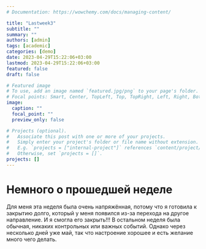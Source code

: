 ```yaml
---
# Documentation: https://wowchemy.com/docs/managing-content/

title: "Lastweek3"
subtitle: ""
summary: ""
authors: [admin]
tags: [academic]
categories: [demo]
date: 2023-04-29T15:22:06+03:00
lastmod: 2023-04-29T15:22:06+03:00
featured: false
draft: false

# Featured image
# To use, add an image named `featured.jpg/png` to your page's folder.
# Focal points: Smart, Center, TopLeft, Top, TopRight, Left, Right, BottomLeft, Bottom, BottomRight.
image:
  caption: ""
  focal_point: ""
  preview_only: false

# Projects (optional).
#   Associate this post with one or more of your projects.
#   Simply enter your project's folder or file name without extension.
#   E.g. `projects = ["internal-project"]` references `content/project/deep-learning/index.md`.
#   Otherwise, set `projects = []`.
projects: []
---
```


# Немного о прошедшей неделе

Для меня эта неделя была очень напряжённая, потому что я готовила к закрытию долго, который у меня появился из-за перехода на другое направление. И я смогла его закрыть!!! В остальном неделя была обычная, никаких контрольных или важных событий. Однако через несколько дней уже май, так что настроение хорошее и есть желание много чего делать.
